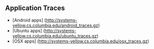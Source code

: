 Application Traces
------------------

* [Android apps] (http://systems-yellow.cs.columbia.edu/android_traces.gz)
* [Ubuntu apps] (http://systems-yellow.cs.columbia.edu/ubuntu_traces.gz)
* [OSX apps] (http://systems-yellow.cs.columbia.edu/osx_traces.gz)
